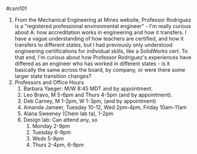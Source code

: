 #csm101 
1. From the Mechanical Engineering at Mines website, Professor Rodriguez is a "registered professional environmental engineer" - I'm really curious about A: how accreditation works in engineering and how it transfers. I have a vague understanding of how teachers are certified, and how it transfers to different states, but I had previously only understood engineering certifications for individual skills, like a SolidWorks cert. To that end, I'm curious about how Professor Rodriguez's experiences have differed as an engineer who has worked in different states - is it basically the same across the board, by company, or were there some larger state transition changes?
2. Professors and Office Hours
	1. Barbara Yaeger: M/W 8:45 MDT and by appointment.
	2. Leo Bravo, M 5-6pm and Thurs 4-5pm (and by appointment).
	3. Deb Carney, M 1-2pm, W 1-3pm, (and by appointment)
	4. Amanda Jameer, Tuesday 10-12, Wed 2pm-4pm, Friday 10am-11am
	5. Alana Sweeney (Chem lab ta), 1-2pm 
	6. Design lab: Can attend any, so
		1. Monday 2-9pm
		2. Tuesday 6-9pm
		3. Weds 5-9pm
		4. Thurs 2-4pm, 6-9pm